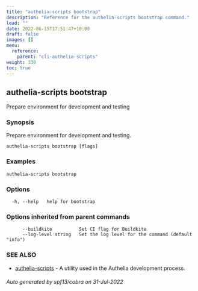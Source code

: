 ```yaml
---
title: "authelia-scripts bootstrap"
description: "Reference for the authelia-scripts bootstrap command."
lead: ""
date: 2022-06-15T17:51:47+10:00
draft: false
images: []
menu:
  reference:
    parent: "cli-authelia-scripts"
weight: 330
toc: true
---
```


## authelia-scripts bootstrap

Prepare environment for development and testing

### Synopsis

Prepare environment for development and testing.

```
authelia-scripts bootstrap [flags]
```

### Examples

```
authelia-scripts bootstrap
```

### Options

```
  -h, --help   help for bootstrap
```

### Options inherited from parent commands

```
      --buildkite          Set CI flag for Buildkite
      --log-level string   Set the log level for the command (default "info")
```

### SEE ALSO

* [authelia-scripts](authelia-scripts.md)	 - A utility used in the Authelia development process.

###### Auto generated by spf13/cobra on 31-Jul-2022
